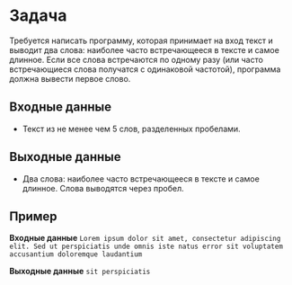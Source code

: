 # Задача
Требуется написать программу, которая принимает на вход текст и выводит два слова: наиболее часто встречающееся в тексте и самое длинное. Если все слова встречаются по одному разу (или часто встречающиеся слова получатся с одинаковой частотой), программа должна вывести первое слово.

## Входные данные
- Текст из не менее чем 5 слов, разделенных пробелами.

## Выходные данные
- Два слова: наиболее часто встречающееся в тексте и самое длинное. Слова выводятся через пробел.

## Пример
**Входные данные**
```Lorem ipsum dolor sit amet, consectetur adipiscing elit. Sed ut perspiciatis unde omnis iste natus error sit voluptatem accusantium doloremque laudantium```

**Выходные данные**
```sit perspiciatis```